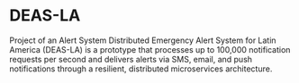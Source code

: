 # DEAS-LA
Project of an Alert System
Distributed Emergency Alert System for Latin America (DEAS-LA) is a prototype that processes up to 100,000 notification requests per second and delivers alerts via SMS, email, and push notifications through a resilient, distributed microservices architecture.
